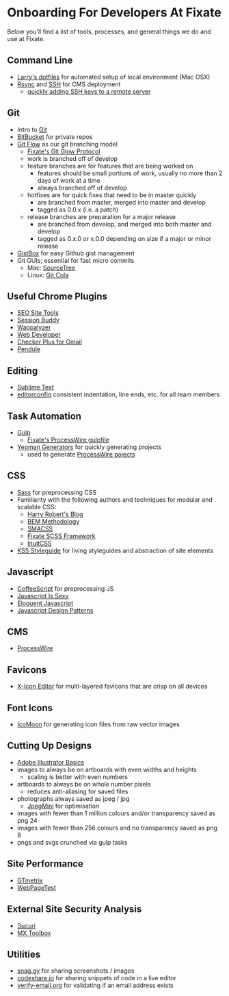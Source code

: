 # Onboarding For Developers At Fixate

Below you'll find a list of tools, processes, and general things we do and use at Fixate.

## Command Line

- [Larry's dotfiles](https://github.com/larrybotha/dotfiles) for automated setup of local environment (Mac OSX)
- [Rsync](https://www.digitalocean.com/community/tutorials/how-to-use-rsync-to-sync-local-and-remote-directories-on-a-vps) and [SSH](https://help.github.com/articles/generating-ssh-keys/) for CMS deployment
  - [quickly adding SSH keys to a remote server](https://gist.github.com/7786195)

## Git

- Intro to [Git](https://www.codeschool.com/courses/try-git)
- [BitBucket](http://bitbucket.org) for private repos
- [Git Flow](http://danielkummer.github.io/git-flow-cheatsheet/) as our git branching model
  - [Fixate's Git Glow Protocol](https://github.com/fixate/git-flow-protocol)
  - work is branched off of develop
  - feature branches are for features that are being worked on
    - features should be small portions of work, usually no more than 2 days of work at a time
    - always branched off of develop
  - hotfixes are for quick fixes that need to be in master quickly
    - are branched from master, merged into master and develop
    - tagged as 0.0.x (i.e. a patch)
  - release branches are preparation for a major release
    - are branched from develop, and merged into both master and develop
    - tagged as 0.x.0 or x.0.0 depending on size if a major or minor release
- [GistBox](https://app.gistboxapp.com/library/my-gists) for easy Github gist management
- Git GUIs; essential for fast micro commits
  - Mac: [SourceTree](http://www.sourcetreeapp.com/)
  - Linux: [Git Cola](https://git-cola.github.io/)

## Useful Chrome Plugins

- [SEO Site Tools](https://chrome.google.com/webstore/detail/seo-site-tools/diahigjngdnkdgajdbpjdeomopbpkjjc)
- [Session Buddy](https://chrome.google.com/webstore/detail/session-buddy/edacconmaakjimmfgnblocblbcdcpbko)
- [Wappalyzer](https://wappalyzer.com/?pk_campaign=chrome&pk_kwd=context)
- [Web Developer](http://chrispederick.com/work/web-developer/)
- [Checker Plus for Gmail](https://chrome.google.com/webstore/detail/checker-plus-for-gmail/oeopbcgkkoapgobdbedcemjljbihmemj)
- [Pendule](https://chrome.google.com/webstore/detail/pendule/gbkffbkamcejhkcaocmkdeiiccpmjfdi)

## Editing

- [Sublime Text](http://www.sublimetext.com/)
- [editorconfig](http://editorconfig.org/) consistent indentation, line ends, etc. for all team members

## Task Automation

- [Gulp](gulpjs.com)
  - [Fixate's ProcessWire gulpfile](https://github.com/fixate/generator-fixate-pw/blob/develop/app/templates/_gulpfile.coffee)
- [Yeoman Generators](http://yeoman.io/generators/) for quickly generating projects
  - used to generate [ProcessWire pojects](https://github.com/fixate/generator-fixate-pw/)

## CSS

- [Sass](http://sass-lang.com/) for preprocessing CSS
- Familiarity with the following authors and techniques for modular and scalable CSS:
  - [Harry Robert's Blog](http://csswizardry.com)
  - [BEM Methodology](https://en.bem.info/method/)
  - [SMACSS](https://smacss.com/)
  - [Fixate SCSS Framework](https://github.com/larrybotha/styleguide/tree/inuit)
  - [InuitCSS](http://inuitcss.com/)
- [KSS Styleguide](https://github.com/fixate/kss-boilerplate) for living styleguides and abstraction of site elements

## Javascript

- [CoffeeScript](http://coffeescript.org/) for preprocessing JS
- [Javascript Is Sexy](javascriptissexy.com)
- [Eloquent Javascript](http://eloquentjavascript.net/)
- [Javascript Design Patterns](http://addyosmani.com/resources/essentialjsdesignpatterns/book/)

## CMS

- [ProcessWire](http://processwire.com)

## Favicons

- [X-Icon Editor](http://www.xiconeditor.com/) for multi-layered favicons that are crisp on all devices

## Font Icons

- [IcoMoon](http://icomoon.com/app) for generating icon files from raw vector images

## Cutting Up Designs

- [Adobe Illustrator Basics](https://www.udemy.com/learn-adobe-illustrator-from-scratch/)
- images to always be on artboards with even widths and heights
  - scaling is better with even numbers
- artboards to always be on whole number pixels
  - reduces anti-aliasing for saved files
- photographs always saved as jpeg / jpg
  - [JpegMini](http://jpegmini.com) for optimisation
- images with fewer than 1 million colours and/or transparency saved as png 24
- images with fewer than 256 colours and no transparency saved as png 8
- pngs and svgs crunched via gulp tasks

## Site Performance

- [GTmetrix](http://gtmetrix.com/)
- [WebPageTest](http://www.webpagetest.org/)

## External Site Security Analysis

- [Sucuri](http://sitecheck.sucuri.net/)
- [MX Toolbox](http://mxtoolbox.com/SuperTool.aspx)

## Utilities

- [snag.gy](http://snag.gy) for sharing screenshots / images
- [codeshare.io](http://www.codeshare.io/) for sharing snippets of code in a live editor
- [verify-email.org](http://verify-email.org/) for validating if an email address exists

